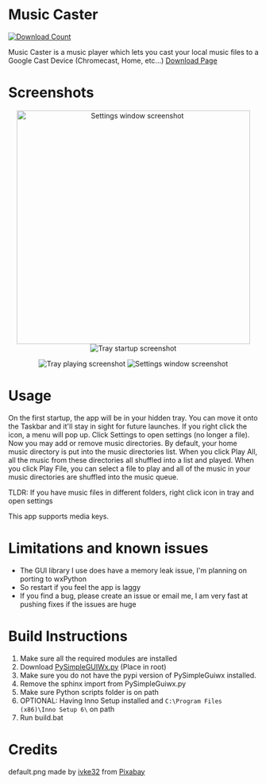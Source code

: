 # Music Caster
[![Download Count](https://img.shields.io/github/downloads/elibroftw/music-caster/total?color=blue&label=Downloads&style=for-the-badge)](https://github.com/elibroftw/music-caster/releases)

Music Caster is a music player which lets you cast your local music files to a Google Cast Device (Chromecast, Home, etc...)
[Download Page](https://github.com/elibroftw/music-caster/releases)

# Screenshots
<p align="center">
  <img width=470px src="https://github.com/elibroftw/music-caster/blob/master/resources/Settings%20Screenshot.jpg?raw=true" alt="Settings window screenshot">
  <img src="https://github.com/elibroftw/music-caster/blob/master/resources/Tray%20Startup.png?raw=true" alt="Tray startup screenshot">
</p>
<p align="center">
  <img src="https://github.com/elibroftw/music-caster/blob/master/resources/Tray%20Playing.png?raw=true" alt="Tray playing screenshot">
  <img src="https://github.com/elibroftw/music-caster/blob/master/resources/Tray%20Paused.png?raw=true" alt="Settings window screenshot">
</p>

# Usage
On the first startup, the app will be in your hidden tray. You can move it onto the Taskbar and it'll stay in sight for future launches.
If you right click the icon, a menu will pop up. Click Settings to open settings (no longer a file).
Now you may add or remove music directories. By default, your home music directory is put into the music directories list.
When you click Play All, all the music from these directories all shuffled into a list and played.
When you click Play File, you can select a file to play and all of the music in your music directories are shuffled into the music queue.

TLDR: If you have music files in different folders, right click icon in tray and open settings

This app supports media keys.

# Limitations and known issues
- The GUI library I use does have a memory leak issue, I'm planning on porting to wxPython
- So restart if you feel the app is laggy
- If you find a bug, please create an issue or email me, I am very fast at pushing fixes if the issues are huge

# Build Instructions
1. Make sure all the required modules are installed
2. Download [PySimpleGUIWx.py](https://github.com/PySimpleGUI/PySimpleGUI/blob/master/PySimpleGUIWx/PySimpleGUIWx.py) (Place in root)
3. Make sure you do not have the pypi version of PySimpleGuiwx installed.
4. Remove the sphinx import from PySimpleGuiwx.py
5. Make sure Python scripts folder is on path
6. OPTIONAL: Having Inno Setup installed and `C:\Program Files (x86)\Inno Setup 6\` on path
7. Run build.bat


# Credits
default.png made by <a href="https://pixabay.com/users/ivke32-2526695/?utm_source=link-attribution&amp;utm_medium=referral&amp;utm_campaign=image&amp;utm_content=1413583">ivke32</a> from <a href="https://pixabay.com/?utm_source=link-attribution&amp;utm_medium=referral&amp;utm_campaign=image&amp;utm_content=1413583">Pixabay</a>
